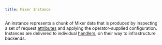 ```yaml
---
title: Mixer Instance
---
```


An instance represents a chunk of Mixer data that is produced by inspecting a set of request [attributes](#attribute) and applying the operator-supplied configuration.
Instances are delivered to individual [handlers](#mixer-handler), on their way to
infrastructure backends.
